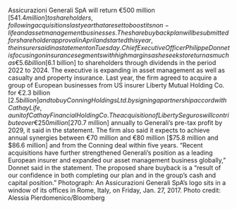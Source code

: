 Assicurazioni Generali SpA will return €500 million [$541.4 million] to shareholders, following acquisitions last year that are set to boost its non-life and asset management businesses.
The share buyback plan will be submitted for shareholder approval in April and started this year, the insurer said in a statement on Tuesday.
Chief Executive Officer Philippe Donnet is focusing on insurance segments with high margins as he seeks to return as much as €5.6 billion [$6.1 billion] to shareholders through dividends in the period 2022 to 2024. The executive is expanding in asset management as well as casualty and property insurance.
Last year, the firm agreed to acquire a group of European businesses from US insurer Liberty Mutual Holding Co. for €2.3 billion [$2.5 billion] and to buy Conning Holdings Ltd. by signing a partnership accord with Cathay Life, a unit of Cathay Financial Holding Co.
The acquisition of Liberty Seguros will contribute over €250 million [$270.7 million] annually to Generali’s pre-tax profit by 2029, it said in the statement. The firm also said it expects to achieve annual synergies between €70 million and €80 million [$75.8 million and $86.6 million] and from the Conning deal within five years.
“Recent acquisitions have further strengthened Generali’s position as a leading European insurer and expanded our asset management business globally,” Donnet said in the statement. The proposed share buyback is a “result of our confidence in both completing our plan and in the group’s cash and capital position.”
Photograph: An Assicurazioni Generali SpA’s logo sits in a window of its offices in Rome, Italy, on Friday, Jan. 27, 2017. Photo credit: Alessia Pierdomenico/Bloomberg